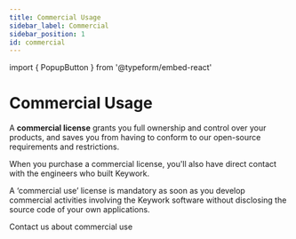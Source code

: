 ```yaml
---
title: Commercial Usage
sidebar_label: Commercial
sidebar_position: 1
id: commercial
---
```


import { PopupButton } from '@typeform/embed-react'

# Commercial Usage

A **commercial license** grants you full ownership and control over your products,
and saves you from having to conform to our open-source requirements and restrictions.

When you purchase a commercial license, you'll also have direct contact with the engineers who built Keywork.

A ‘commercial use’ license is mandatory as soon as you develop commercial activities involving the Keywork software without disclosing the source code of your own applications.

<PopupButton id="rTHsvoxn" className="button button--primary">Contact us about commercial use</PopupButton>
